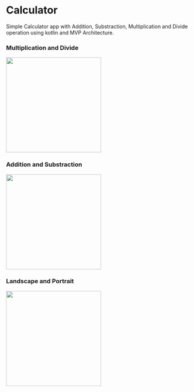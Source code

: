 # Calculator
Simple Calculator app with Addition, Substraction, Multiplication and Divide operation using kotlin and MVP Architecture.

<h3>Multiplication and Divide</h3>
<img align="center" src="https://j.gifs.com/gZ0k13.gif" width="260">

<h3>Addition and Substraction</h3>
<img align="center" src="https://j.gifs.com/E8wZO0.gif" width="260">

<h3>Landscape and Portrait</h3>
<img align="center" src="https://j.gifs.com/1WLY1P.gif" width="260">
